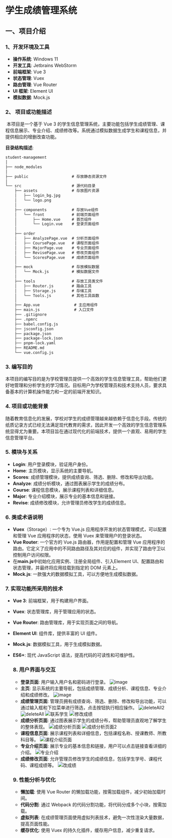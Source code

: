 # 									**学生成绩管理系统**

## 一、项目介绍

### 1、开发环境及工具

- **操作系统**: Windows 11
- **开发工具**: Jetbrains WebStorm
- **前端框架**: Vue 3
- **状态管理**: Vuex
- **路由管理**: Vue Router
- **UI 框架**: Element UI
- **模拟数据**: Mock.js

### 2、 项目或功能描述

​		本项目是一个基于 Vue 3 的学生信息管理系统，主要功能包括学生成绩管理、课程信息展示、专业介绍、成绩修改等。系统通过模拟数据生成学生和课程信息，并提供相应的增删改查功能。

**目录结构描述**:

```tex
student-management
│
├── node_modules
│
├── public                   # 存放静态资源文件
│
└── src                      # 源代码目录
    ├── assets               # 存放图片资源
    │   ├── login_bg.jpg
    │   └── logo.png
    │
    ├── components           # 存放Vue组件
    │   └── front            # 前端页面组件
    │       ├── Home.vue     # 首页组件
    │       └── Login.vue    # 登录页面组件
    │
    ├── order
    │   ├── AnalyzePage.vue  # 分析页面组件
    │   ├── CoursePage.vue   # 课程页面组件
    │   ├── MajorPage.vue    # 专业页面组件
    │   ├── RevisePage.vue   # 修改页面组件
    │   └── ScoresPage.vue   # 成绩页面组件
    │
    ├── mock                 # 存放模拟数据
    │   └── Mock.js          # 模拟数据文件
    │
    ├── tools                # 存放工具类文件
    │   ├── Router.js        # 路由工具
    │   ├── Storage.js       # 存储工具
    │   └── Tools.js         # 其他工具函数
    │
    ├── App.vue               # 主应用组件
    ├── main.js               # 入口文件
    ├── .gitignore
    ├── .npmrc
    ├── babel.config.js
    ├── jsconfig.json
    ├── package.json
    ├── package-lock.json
    ├── pnpm-lock.yaml
    ├── README.md
    └── vue.config.js
```


### 3. 编写目的

​		本项目的编写目的是为学校管理员提供一个高效的学生信息管理工具，帮助他们更好地管理和分析学生的学习情况。目标用户为学校管理员和技术支持人员，要求具备基本的计算机操作能力和一定的前端开发知识。

### 4. 项目或功能背景

​		随着教育信息化的发展，学校对学生的成绩管理越来越依赖于信息化手段。传统的纸质记录方式已经无法满足现代教育的需求，因此开发一个高效的学生信息管理系统显得尤为重要。本项目旨在通过现代化的前端技术，提供一个直观、易用的学生信息管理平台。

### 5. 模块与关系

- **Login**: 用户登录模块，验证用户身份。
- **Home**: 主页模块，显示系统的主要导航。
- **Scores**: 成绩管理模块，提供成绩查询、筛选、删除、修改和导出功能。
- **Analyze**: 成绩分析模块，通过图表展示学生的成绩分布。
- **Course**: 课程信息模块，展示课程列表和详细信息。
- **Major**: 专业介绍模块，展示专业的基本信息和链接。
- **Revise**: 成绩修改模块，允许管理员修改学生的成绩信息。

### 6. 类或术语说明

- **Vuex**（Storage）: 一个专为 Vue.js 应用程序开发的状态管理模式，可以配置和管理 Vue 应用程序的状态，使用 Vuex 来管理用户的登录状态。
- **Vue Router**: 一个官方的 Vue.js 路由器，作用是配置和管理 Vue 应用程序的路由。它定义了应用中的不同路由路径及其对应的组件，并实现了路由守卫以控制用户访问权限。
- 在**main.js**中初始化应用实例、注册全局组件、引入Element UI、配置路由和状态管理，并最终将应用挂载到指定的 DOM 元素上。
- **Mock.js**: 一款强大的数据模拟工具，可以方便地生成模拟数据。

### 7. 实现功能所采用的技术

- **Vue 3**: 前端框架，用于构建用户界面。
- **Vuex**: 状态管理库，用于管理应用的状态。
- **Vue Router**: 路由管理库，用于实现页面之间的导航。
- **Element UI**: 组件库，提供丰富的 UI 组件。
- **Mock.js**: 数据模拟工具，用于生成模拟数据。
- **ES6+**: 现代 JavaScript 语法，提高代码的可读性和可维护性。

  ### 8. 用户界面与交互

  - **登录页面**: 用户输入用户名和密码进行登录。
 ![image](https://github.com/OYYS88/student-management/blob/main/%E9%A1%B9%E7%9B%AE%E8%BF%90%E8%A1%8C/login.png)
  - **主页**: 显示系统的主要导航，包括成绩管理、成绩分析、课程信息、专业介绍和成绩修改。
 ![image](https://github.com/OYYS88/student-management/blob/main/%E9%A1%B9%E7%9B%AE%E8%BF%90%E8%A1%8C/home.png)
  - **成绩管理页面**: 管理员拥有成绩查询、筛选、删除、修改和导出功能，可以通过输入框和下拉菜单进行筛选，点击按钮执行相应操作。
  ![deleteAll2](https://github.com/OYYS88/student-management/blob/main/%E9%A1%B9%E7%9B%AE%E8%BF%90%E8%A1%8C/deleteAll.png)
  ![deleteAll](https://github.com/OYYS88/student-management/blob/main/%E9%A1%B9%E7%9B%AE%E8%BF%90%E8%A1%8C/deleteAll2.png)
  ![联系学生](https://github.com/OYYS88/student-management/blob/main/%E9%A1%B9%E7%9B%AE%E8%BF%90%E8%A1%8C/联系学生.png)
  ![修改成绩](https://github.com/OYYS88/student-management/blob/main/%E9%A1%B9%E7%9B%AE%E8%BF%90%E8%A1%8C/修改成绩.png)
  - **成绩分析页面**: 通过图表展示学生的成绩分布，帮助管理员直观地了解学生的整体表现。
  ![成绩分析页面](https://github.com/OYYS88/student-management/blob/main/%E9%A1%B9%E7%9B%AE%E8%BF%90%E8%A1%8C/成绩分析页面.png)
  ![成绩分析页面2](https://github.com/OYYS88/student-management/blob/main/%E9%A1%B9%E7%9B%AE%E8%BF%90%E8%A1%8C/成绩分析页面2.png)
  - **课程信息页面**: 展示课程列表和详细信息，包括课程名称、授课教师、所教科目等。
  ![课程介绍页面](https://github.com/OYYS88/student-management/blob/main/%E9%A1%B9%E7%9B%AE%E8%BF%90%E8%A1%8C/课程介绍页面.png)
  - **专业介绍页面**: 展示专业的基本信息和链接，用户可以点击链接查看详细的介绍。
  ![专业介绍](https://github.com/OYYS88/student-management/blob/main/%E9%A1%B9%E7%9B%AE%E8%BF%90%E8%A1%8C/专业介绍.png)
  - **成绩修改页面**: 允许管理员修改学生的成绩信息，包括学生学号、课程代码、课程成绩等。
  ![改成绩](https://github.com/OYYS88/student-management/blob/main/%E9%A1%B9%E7%9B%AE%E8%BF%90%E8%A1%8C/改成绩.png)
  ### 9. 性能分析与优化

  - **懒加载**: 使用 Vue Router 的懒加载功能，按需加载组件，减少初始加载时间。
  - **代码分割**: 通过 Webpack 的代码分割功能，将代码分成多个小块，按需加载。
  - **虚拟列表**: 在成绩管理页面使用虚拟列表技术，避免一次性渲染大量数据，提高页面性能。
  - **缓存优化**: 使用 Vuex 的持久化插件，缓存用户信息，减少重复请求。

 
